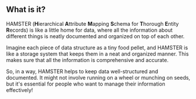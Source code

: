 ## What is it?

HAMSTER (**H**ierarchical **A**ttribute **M**apping **S**chema for **T**horough **E**ntity **R**ecords) is like a little home for data, where all the information about different things is neatly documented and organized on top of each other.

Imagine each piece of data structure as a tiny food pellet, and HAMSTER is like a storage system that keeps them in a neat and organized manner. This makes sure that all the information is comprehensive and accurate.

So, in a way, HAMSTER helps to keep data well-structured and documented. It might not involve running on a wheel or munching on seeds, but it's essential for people who want to manage their information effectively!